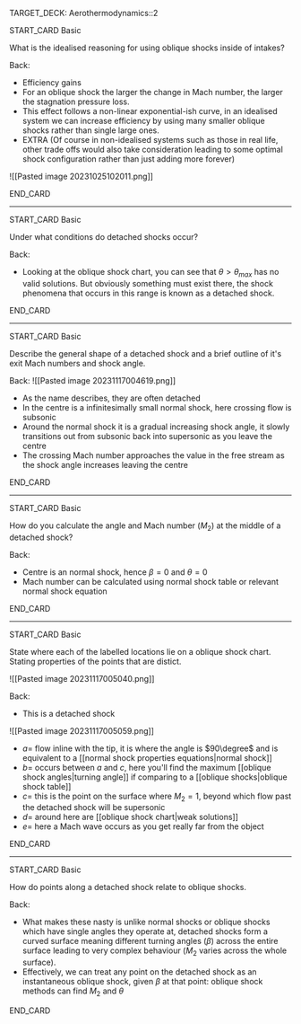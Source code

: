 TARGET_DECK: Aerothermodynamics::2



START_CARD
Basic

What is the idealised reasoning for using oblique shocks inside of intakes?

Back: 
- Efficiency gains
- For an oblique shock the larger the change in Mach number, the larger the stagnation pressure loss. 
- This effect follows a non-linear exponential-ish curve, in an idealised system we can increase efficiency by using many smaller oblique shocks rather than single large ones. 
- EXTRA (Of course in non-idealised systems such as those in real life, other trade offs would also take consideration leading to some optimal shock configuration rather than just adding more forever)

![[Pasted image 20231025102011.png]]

END_CARD


--------

START_CARD
Basic

Under what conditions do detached shocks occur?

Back: 
- Looking at the oblique shock chart, you can see that $\theta>\theta_{max}$ has no valid solutions. But obviously something must exist there, the shock phenomena that occurs in this range is known as a detached shock.

END_CARD


--------

START_CARD
Basic

Describe the general shape of a detached shock and a brief outline of it's exit Mach numbers and shock angle.

Back: 
![[Pasted image 20231117004619.png]]

- As the name describes, they are often detached
- In the centre is a infinitesimally small normal shock, here crossing flow is subsonic
- Around the normal shock it is a gradual increasing shock angle, it slowly transitions out from subsonic back into supersonic as you leave the centre
- The crossing Mach number approaches the value in the free stream as the shock angle increases leaving the centre

END_CARD


--------

START_CARD
Basic

How do you calculate the angle and Mach number ($M_{2}$) at the middle of a detached shock?

Back: 
- Centre is an normal shock, hence $\beta=0$ and $\theta=0$
- Mach number can be calculated using normal shock table or relevant normal shock equation

END_CARD


--------

START_CARD
Basic

State where each of the labelled locations lie on a oblique shock chart. Stating properties of the points that are distict.

![[Pasted image 20231117005040.png]]

Back: 
- This is a detached shock

![[Pasted image 20231117005059.png]]
- $a=$ flow inline with the tip, it is where the angle is $90\degree$ and is equivalent to a [[normal shock properties equations|normal shock]] 
- $b=$ occurs between $a$ and $c$, here you'll find the maximum [[oblique shock angles|turning angle]] if comparing to a [[oblique shocks|oblique shock table]]
- $c=$ this is the point on the surface where $M_{2}=1$, beyond which flow past the detached shock will be supersonic
- $d=$ around here are [[oblique shock chart|weak solutions]]
- $e=$ here a Mach wave occurs as you get really far from the object

END_CARD


--------

START_CARD
Basic

How do points along a detached shock relate to oblique shocks.

Back: 
- What makes these nasty is unlike normal shocks or oblique shocks which have single angles they operate at, detached shocks form a curved surface meaning different turning angles ($\beta$) across the entire surface leading to very complex behaviour ($M_{2}$ varies across the whole surface).
- Effectively, we can treat any point on the detached shock as an instantaneous oblique shock, given $\beta$ at that point: oblique shock methods can find $M_{2}$ and $\theta$

END_CARD






